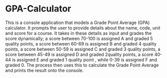 # GPA-Calculator
This is a console application that models a Grade Point Average (GPA) calculator. It prompts the user to provide details about the name, code, unit and score for a course. It takes in these details as input and grades the score dynamically; a score between 70-100 is assigned A and graded 5 quality points, a score between 60-69 is assigned B and graded 4 quality points, a score between 50-59 is assigned C and graded 3 quality points, a score between 45-49 is assigned D and graded 2quality points, a score 40-44 is assigned E and graded 1 quality point , while 0-39 is assigned F and graded 0. The process then uses this to calculate the Grade Point Average and prints the result onto the console.
